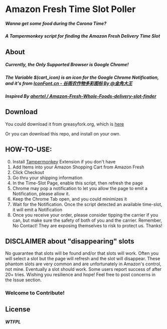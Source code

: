# Amazon Fresh Time Slot Poller

##### Wanna get some food during the Corona Time?
##### A Tampermonkey script for finding the Amazon Fresh Delivery Time Slot

## About
##### Currently, the Only Supported Browser is Google Chrome!
##### The Variable $(cart_icon) is an icon for the Google Chrome Notification, and it's from [IconFont.cn - 谷雨农作物多彩图标 By @金角大王](https://www.iconfont.cn/collections/detail?cid=21867)
##### Inspired By [ahertel / Amazon-Fresh-Whole-Foods-delivery-slot-finder](https://github.com/ahertel/Amazon-Fresh-Whole-Foods-delivery-slot-finder)
##### 

## Download
You could download it from greasyfork.org, which is [here](https://greasyfork.org/zh-CN/scripts/400806-amazon-fresh-time-slot-poller)

Or you can download this repo, and install on your own.


## HOW-TO-USE:
0. Install [Tampermonkey](https://www.tampermonkey.net/) Extension if you don't have
1. Add Items into your Amazon Shopping Cart from Amazon Fresh
2. Click Checkout
3. Go thru your shipping information
4. In the Time-Slot Page, enable this script, then refresh the page
5. Chrome may pop a notification to let you allow the page to emit a Notification, please allow it.
6. Keep the Chrome Tab open, and you could minimizes it
7. Wait for the Notification. Once the script detected an available time-slot, it will emit a Notification
8. Once you receive your order, please consider tipping the carrier if you can, but make sure the safety of both of you and the carrier. Remember, No Contact! They are exposing themselves to risk to protect us. Thanks!

## DISCLAIMER about "disappearing" slots
No guarantee that slots will be found and/or that slots will work. Often you will select a slot but the page will refresh and the slot will disappear. These phantom slots are very common and are unfortunately in Amazon's control, not mine.  Eventually a slot should work. Some users report success of after 20+ tries. Wishing you resilience and hope! Feel free to post concerns in the Issue section.

### Welcome to Contribute!

## License
##### WTFPL
